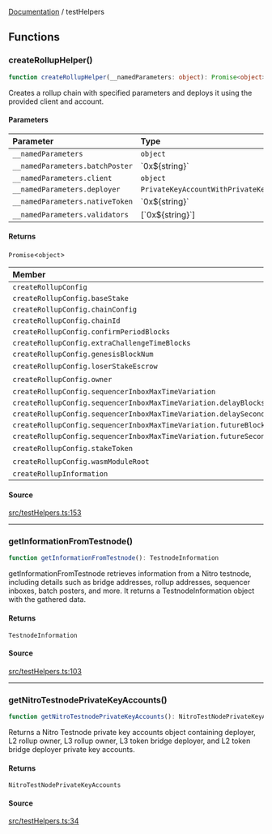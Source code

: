 [Documentation](README.md) / testHelpers

## Functions

### createRollupHelper()

```ts
function createRollupHelper(__namedParameters: object): Promise<object>
```

Creates a rollup chain with specified parameters and deploys it using the
provided client and account.

#### Parameters

| Parameter | Type |
| :------ | :------ |
| `__namedParameters` | `object` |
| `__namedParameters.batchPoster` | \`0x$\{string\}\` |
| `__namedParameters.client` | `object` |
| `__namedParameters.deployer` | `PrivateKeyAccountWithPrivateKey` |
| `__namedParameters.nativeToken` | \`0x$\{string\}\` |
| `__namedParameters.validators` | [\`0x$\{string\}\`] |

#### Returns

`Promise`\<`object`\>

| Member | Type |
| :------ | :------ |
| `createRollupConfig` | `object` |
| `createRollupConfig.baseStake` | `bigint` |
| `createRollupConfig.chainConfig` | `string` |
| `createRollupConfig.chainId` | `bigint` |
| `createRollupConfig.confirmPeriodBlocks` | `bigint` |
| `createRollupConfig.extraChallengeTimeBlocks` | `bigint` |
| `createRollupConfig.genesisBlockNum` | `bigint` |
| `createRollupConfig.loserStakeEscrow` | \`0x$\{string\}\` |
| `createRollupConfig.owner` | \`0x$\{string\}\` |
| `createRollupConfig.sequencerInboxMaxTimeVariation` | `object` |
| `createRollupConfig.sequencerInboxMaxTimeVariation.delayBlocks` | `bigint` |
| `createRollupConfig.sequencerInboxMaxTimeVariation.delaySeconds` | `bigint` |
| `createRollupConfig.sequencerInboxMaxTimeVariation.futureBlocks` | `bigint` |
| `createRollupConfig.sequencerInboxMaxTimeVariation.futureSeconds` | `bigint` |
| `createRollupConfig.stakeToken` | \`0x$\{string\}\` |
| `createRollupConfig.wasmModuleRoot` | \`0x$\{string\}\` |
| `createRollupInformation` | [`CreateRollupResults`](createRollup.md#createrollupresults) |

#### Source

[src/testHelpers.ts:153](https://github.com/anegg0/arbitrum-orbit-sdk/blob/763a3f41e7ea001cbb6fe81ac11cc794b4a0f94d/src/testHelpers.ts#L153)

***

### getInformationFromTestnode()

```ts
function getInformationFromTestnode(): TestnodeInformation
```

getInformationFromTestnode retrieves information from a Nitro testnode,
including details such as bridge addresses, rollup addresses, sequencer
inboxes, batch posters, and more. It returns a TestnodeInformation
object with the gathered data.

#### Returns

`TestnodeInformation`

#### Source

[src/testHelpers.ts:103](https://github.com/anegg0/arbitrum-orbit-sdk/blob/763a3f41e7ea001cbb6fe81ac11cc794b4a0f94d/src/testHelpers.ts#L103)

***

### getNitroTestnodePrivateKeyAccounts()

```ts
function getNitroTestnodePrivateKeyAccounts(): NitroTestNodePrivateKeyAccounts
```

Returns a Nitro Testnode private key accounts object containing deployer, L2
rollup owner, L3 rollup owner, L3 token bridge deployer, and L2 token bridge
deployer private key accounts.

#### Returns

`NitroTestNodePrivateKeyAccounts`

#### Source

[src/testHelpers.ts:34](https://github.com/anegg0/arbitrum-orbit-sdk/blob/763a3f41e7ea001cbb6fe81ac11cc794b4a0f94d/src/testHelpers.ts#L34)
